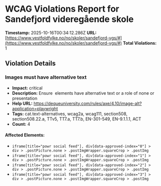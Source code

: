 # WCAG Violations Report for Sandefjord videregående skole

**Timestamp:** 2025-10-16T00:34:12.286Z
**URL:** [https://www.vestfoldfylke.no/no/skoler/sandefjord-vgs/#](https://www.vestfoldfylke.no/no/skoler/sandefjord-vgs/#)
**Total Violations:** 1

## Violation Details

### Images must have alternative text

- **Impact:** critical
- **Description:** Ensure <img> elements have alternative text or a role of none or presentation
- **Help URL:** https://dequeuniversity.com/rules/axe/4.10/image-alt?application=playwright
- **Tags:** cat.text-alternatives, wcag2a, wcag111, section508, section508.22.a, TTv5, TT7.a, TT7.b, EN-301-549, EN-9.1.1.1, ACT
- **Count:** 4

#### Affected Elements:

- `iframe[title="powr social feed"], div[data-approved-index="0"] > div > .postPicture.none > .postImgWrapper.squareCrop > .postImg`
- `iframe[title="powr social feed"], div[data-approved-index="1"] > div > .postPicture.none > .postImgWrapper.squareCrop > .postImg`
- `iframe[title="powr social feed"], div[data-approved-index="2"] > div > .postPicture.none > .postImgWrapper.squareCrop > .postImg`
- `iframe[title="powr social feed"], div[data-approved-index="3"] > div > .postPicture.none > .postImgWrapper.squareCrop > .postImg`
